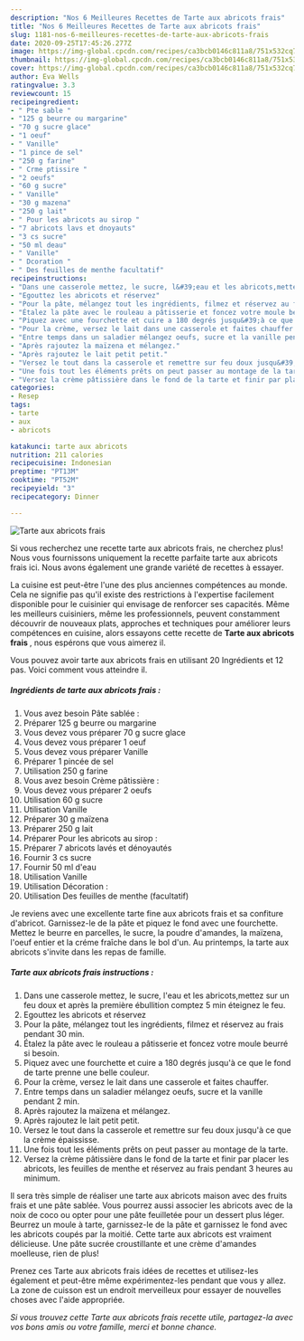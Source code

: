 ```yaml
---
description: "Nos 6 Meilleures Recettes de Tarte aux abricots frais"
title: "Nos 6 Meilleures Recettes de Tarte aux abricots frais"
slug: 1181-nos-6-meilleures-recettes-de-tarte-aux-abricots-frais
date: 2020-09-25T17:45:26.277Z
image: https://img-global.cpcdn.com/recipes/ca3bcb0146c811a8/751x532cq70/tarte-aux-abricots-frais-photo-principale-de-la-recette.jpg
thumbnail: https://img-global.cpcdn.com/recipes/ca3bcb0146c811a8/751x532cq70/tarte-aux-abricots-frais-photo-principale-de-la-recette.jpg
cover: https://img-global.cpcdn.com/recipes/ca3bcb0146c811a8/751x532cq70/tarte-aux-abricots-frais-photo-principale-de-la-recette.jpg
author: Eva Wells
ratingvalue: 3.3
reviewcount: 15
recipeingredient:
- " Pte sable "
- "125 g beurre ou margarine"
- "70 g sucre glace"
- "1 oeuf"
- " Vanille"
- "1 pince de sel"
- "250 g farine"
- " Crme ptissire "
- "2 oeufs"
- "60 g sucre"
- " Vanille"
- "30 g mazena"
- "250 g lait"
- " Pour les abricots au sirop "
- "7 abricots lavs et dnoyauts"
- "3 cs sucre"
- "50 ml deau"
- " Vanille"
- " Dcoration "
- " Des feuilles de menthe facultatif"
recipeinstructions:
- "Dans une casserole mettez, le sucre, l&#39;eau et les abricots,mettez sur un feu doux et après la première ébullition comptez 5 min éteignez le feu."
- "Egouttez les abricots et réservez"
- "Pour la pâte, mélangez tout les ingrédients, filmez et réservez au frais pendant 30 min."
- "Étalez la pâte avec le rouleau a pâtisserie et foncez votre moule beurré si besoin."
- "Piquez avec une fourchette et cuire a 180 degrés jusqu&#39;à ce que le fond de tarte prenne une belle couleur."
- "Pour la crème, versez le lait dans une casserole et faites chauffer."
- "Entre temps dans un saladier mélangez oeufs, sucre et la vanille pendant 2 min."
- "Après rajoutez la maïzena et mélangez."
- "Après rajoutez le lait petit petit."
- "Versez le tout dans la casserole et remettre sur feu doux jusqu&#39;à ce que la crème épaississe."
- "Une fois tout les éléments prêts on peut passer au montage de la tarte."
- "Versez la crème pâtissière dans le fond de la tarte et finir par placer les abricots, les feuilles de menthe et réservez au frais pendant 3 heures au minimum."
categories:
- Resep
tags:
- tarte
- aux
- abricots

katakunci: tarte aux abricots 
nutrition: 211 calories
recipecuisine: Indonesian
preptime: "PT13M"
cooktime: "PT52M"
recipeyield: "3"
recipecategory: Dinner

---
```



![Tarte aux abricots frais](https://img-global.cpcdn.com/recipes/ca3bcb0146c811a8/751x532cq70/tarte-aux-abricots-frais-photo-principale-de-la-recette.jpg)

Si vous recherchez une recette tarte aux abricots frais, ne cherchez plus! Nous vous fournissons uniquement la recette parfaite tarte aux abricots frais ici. Nous avons également une grande variété de recettes à essayer.

La cuisine est peut-être l'une des plus anciennes compétences au monde. Cela ne signifie pas qu'il existe des restrictions à l'expertise facilement disponible pour le cuisinier qui envisage de renforcer ses capacités. Même les meilleurs cuisiniers, même les professionnels, peuvent constamment découvrir de nouveaux plats, approches et techniques pour améliorer leurs compétences en cuisine, alors essayons cette recette de <strong> Tarte aux abricots frais </strong>, nous espérons que vous aimerez il.

<!--inarticleads1-->

Vous pouvez avoir tarte aux abricots frais en utilisant 20 Ingrédients et 12 pas. Voici comment vous atteindre il.

##### Ingrédients de tarte aux abricots frais :

1. Vous avez besoin  Pâte sablée :
1. Préparer 125 g beurre ou margarine
1. Vous devez vous préparer 70 g sucre glace
1. Vous devez vous préparer 1 oeuf
1. Vous devez vous préparer  Vanille
1. Préparer 1 pincée de sel
1. Utilisation 250 g farine
1. Vous avez besoin  Crème pâtissière :
1. Vous devez vous préparer 2 oeufs
1. Utilisation 60 g sucre
1. Utilisation  Vanille
1. Préparer 30 g maïzena
1. Préparer 250 g lait
1. Préparer  Pour les abricots au sirop :
1. Préparer 7 abricots lavés et dénoyautés
1. Fournir 3 cs sucre
1. Fournir 50 ml d&#39;eau
1. Utilisation  Vanille
1. Utilisation  Décoration :
1. Utilisation  Des feuilles de menthe (facultatif)


Je reviens avec une excellente tarte fine aux abricots frais et sa confiture d&#39;abricot. Garnissez-le de la pâte et piquez le fond avec une fourchette. Mettez le beurre en parcelles, le sucre, la poudre d&#39;amandes, la maïzena, l&#39;oeuf entier et la créme fraîche dans le bol d&#39;un. Au printemps, la tarte aux abricots s&#39;invite dans les repas de famille. 

<!--inarticleads2-->

##### Tarte aux abricots frais instructions :

1. Dans une casserole mettez, le sucre, l&#39;eau et les abricots,mettez sur un feu doux et après la première ébullition comptez 5 min éteignez le feu.
1. Egouttez les abricots et réservez
1. Pour la pâte, mélangez tout les ingrédients, filmez et réservez au frais pendant 30 min.
1. Étalez la pâte avec le rouleau a pâtisserie et foncez votre moule beurré si besoin.
1. Piquez avec une fourchette et cuire a 180 degrés jusqu&#39;à ce que le fond de tarte prenne une belle couleur.
1. Pour la crème, versez le lait dans une casserole et faites chauffer.
1. Entre temps dans un saladier mélangez oeufs, sucre et la vanille pendant 2 min.
1. Après rajoutez la maïzena et mélangez.
1. Après rajoutez le lait petit petit.
1. Versez le tout dans la casserole et remettre sur feu doux jusqu&#39;à ce que la crème épaississe.
1. Une fois tout les éléments prêts on peut passer au montage de la tarte.
1. Versez la crème pâtissière dans le fond de la tarte et finir par placer les abricots, les feuilles de menthe et réservez au frais pendant 3 heures au minimum.


Il sera très simple de réaliser une tarte aux abricots maison avec des fruits frais et une pâte sablée. Vous pourrez aussi associer les abricots avec de la noix de coco ou opter pour une pâte feuilletée pour un dessert plus léger. Beurrez un moule à tarte, garnissez-le de la pâte et garnissez le fond avec les abricots coupés par la moitié. Cette tarte aux abricots est vraiment délicieuse. Une pâte sucrée croustillante et une crème d&#39;amandes moelleuse, rien de plus! 

<!--inarticleads1-->

<p>
Prenez ces Tarte aux abricots frais idées de recettes et utilisez-les également et peut-être même expérimentez-les pendant que vous y allez. La zone de cuisson est un endroit merveilleux pour essayer de nouvelles choses avec l'aide appropriée.
</p>

<p>
<i>Si vous trouvez cette Tarte aux abricots frais recette utile, partagez-la avec vos bons amis ou votre famille, merci et bonne chance.</i>
</p>
